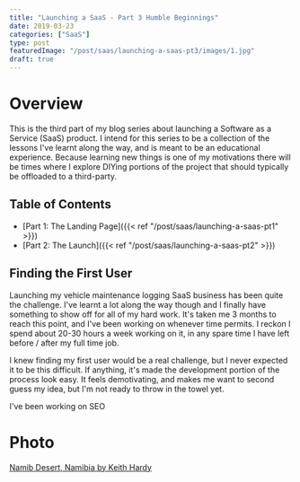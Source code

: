 ```yaml
---
title: "Launching a SaaS - Part 3 Humble Beginnings"
date: 2019-03-23
categories: ["SaaS"]
type: post
featuredImage: "/post/saas/launching-a-saas-pt3/images/1.jpg"
draft: true
---
```


# Overview

This is the third part of my blog series about launching a Software as a Service (SaaS) product. I intend for this series to be a collection of the lessons I've learnt along the way, and is meant to be an educational experience. Because learning new things is one of my motivations there will be times where I explore DIYing portions of the project that should typically be offloaded to a third-party.

## Table of Contents

- [Part 1: The Landing Page]({{< ref "/post/saas/launching-a-saas-pt1" >}})
- [Part 2: The Launch]({{< ref "/post/saas/launching-a-saas-pt2" >}})

## Finding the First User

Launching my vehicle maintenance logging SaaS business has been quite the challenge. I've learnt a lot along the way though and I finally have something to show off for all of my hard work. It's taken me 3 months to reach this point, and I've been working on whenever time permits. I reckon I spend about 20-30 hours a week working on it, in any spare time I have left before / after my full time job.

I knew finding my first user would be a real challenge, but I never expected it to be this difficult. If anything, it's made the development portion of the process look easy. It feels demotivating, and makes me want to second guess my idea, but I'm not ready to throw in the towel yet.

I've been working on SEO

# Photo

[Namib Desert, Namibia by Keith Hardy](https://unsplash.com/photos/PP8Escz15d8)
